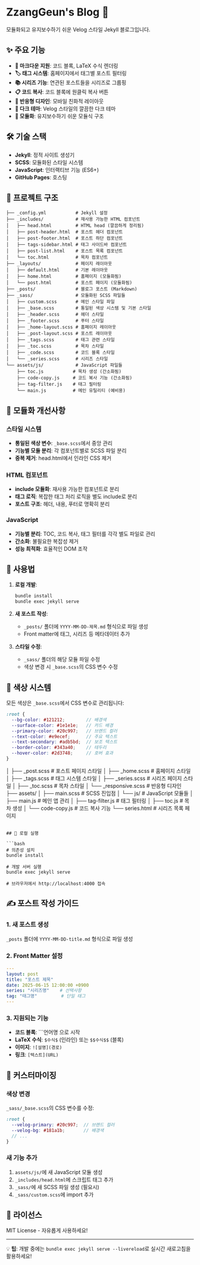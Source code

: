 # ZzangGeun's Blog 🚀

모듈화되고 유지보수하기 쉬운 Velog 스타일 Jekyll 블로그입니다.

## ✨ 주요 기능

- **📝 마크다운 지원**: 코드 블록, LaTeX 수식 렌더링
- **🏷️ 태그 시스템**: 홈페이지에서 태그별 포스트 필터링
- **📚 시리즈 기능**: 연관된 포스트들을 시리즈로 그룹핑
- **📋 코드 복사**: 코드 블록에 원클릭 복사 버튼
- **📱 반응형 디자인**: 모바일 친화적 레이아웃
- **🎨 다크 테마**: Velog 스타일의 깔끔한 다크 테마
- **🔧 모듈화**: 유지보수하기 쉬운 모듈식 구조

## 🛠️ 기술 스택

- **Jekyll**: 정적 사이트 생성기
- **SCSS**: 모듈화된 스타일 시스템
- **JavaScript**: 인터랙티브 기능 (ES6+)
- **GitHub Pages**: 호스팅

## 📁 프로젝트 구조

```
├── _config.yml           # Jekyll 설정
├── _includes/            # 재사용 가능한 HTML 컴포넌트
│   ├── head.html         # HTML head (깔끔하게 정리됨)
│   ├── post-header.html  # 포스트 헤더 컴포넌트
│   ├── post-footer.html  # 포스트 하단 컴포넌트
│   ├── tags-sidebar.html # 태그 사이드바 컴포넌트
│   ├── post-list.html    # 포스트 목록 컴포넌트
│   └── toc.html          # 목차 컴포넌트
├── _layouts/             # 페이지 레이아웃
│   ├── default.html      # 기본 레이아웃
│   ├── home.html         # 홈페이지 (모듈화됨)
│   └── post.html         # 포스트 페이지 (모듈화됨)
├── _posts/               # 블로그 포스트 (Markdown)
├── _sass/                # 모듈화된 SCSS 파일들
│   ├── custom.scss       # 메인 스타일 파일
│   ├── _base.scss        # 통일된 색상 시스템 및 기본 스타일
│   ├── _header.scss      # 헤더 스타일
│   ├── _footer.scss      # 푸터 스타일
│   ├── _home-layout.scss # 홈페이지 레이아웃
│   ├── _post-layout.scss # 포스트 레이아웃
│   ├── _tags.scss        # 태그 관련 스타일
│   ├── _toc.scss         # 목차 스타일
│   ├── _code.scss        # 코드 블록 스타일
│   └── _series.scss      # 시리즈 스타일
└── assets/js/            # JavaScript 파일들
    ├── toc.js           # 목차 생성 (간소화됨)
    ├── code-copy.js     # 코드 복사 기능 (간소화됨)
    ├── tag-filter.js    # 태그 필터링
    └── main.js          # 메인 유틸리티 (예비용)
```

## 🔧 모듈화 개선사항

### 스타일 시스템
- **통일된 색상 변수**: `_base.scss`에서 중앙 관리
- **기능별 모듈 분리**: 각 컴포넌트별로 SCSS 파일 분리
- **중복 제거**: head.html에서 인라인 CSS 제거

### HTML 컴포넌트
- **include 모듈화**: 재사용 가능한 컴포넌트로 분리
- **태그 로직**: 복잡한 태그 처리 로직을 별도 include로 분리
- **포스트 구조**: 헤더, 내용, 푸터로 명확히 분리

### JavaScript
- **기능별 분리**: TOC, 코드 복사, 태그 필터를 각각 별도 파일로 관리
- **간소화**: 불필요한 복잡성 제거
- **성능 최적화**: 효율적인 DOM 조작

## 🚀 사용법

1. **로컬 개발**:
   ```bash
   bundle install
   bundle exec jekyll serve
   ```

2. **새 포스트 작성**:
   - `_posts/` 폴더에 `YYYY-MM-DD-제목.md` 형식으로 파일 생성
   - Front matter에 태그, 시리즈 등 메타데이터 추가

3. **스타일 수정**:
   - `_sass/` 폴더의 해당 모듈 파일 수정
   - 색상 변경 시 `_base.scss`의 CSS 변수 수정

## 🎨 색상 시스템

모든 색상은 `_base.scss`에서 CSS 변수로 관리됩니다:

```scss
:root {
  --bg-color: #121212;        // 배경색
  --surface-color: #1e1e1e;   // 카드 배경
  --primary-color: #20c997;   // 브랜드 컬러
  --text-color: #e9ecef;      // 주요 텍스트
  --text-secondary: #adb5bd;  // 보조 텍스트
  --border-color: #343a40;    // 테두리
  --hover-color: #2d3748;     // 호버 효과
}
```
│   ├── _post.scss        # 포스트 페이지 스타일
│   ├── _home.scss        # 홈페이지 스타일
│   ├── _tags.scss        # 태그 시스템 스타일
│   ├── _series.scss      # 시리즈 페이지 스타일
│   ├── _toc.scss         # 목차 스타일
│   └── _responsive.scss  # 반응형 디자인
├── assets/
│   ├── main.scss         # SCSS 진입점
│   └── js/               # JavaScript 모듈들
│       ├── main.js       # 메인 앱 관리
│       ├── tag-filter.js # 태그 필터링
│       ├── toc.js        # 목차 생성
│       └── code-copy.js  # 코드 복사 기능
└── series.html           # 시리즈 목록 페이지
```

## 🚀 로컬 실행

```bash
# 의존성 설치
bundle install

# 개발 서버 실행
bundle exec jekyll serve

# 브라우저에서 http://localhost:4000 접속
```

## ✍️ 포스트 작성 가이드

### 1. 새 포스트 생성
`_posts` 폴더에 `YYYY-MM-DD-title.md` 형식으로 파일 생성

### 2. Front Matter 설정
```yaml
---
layout: post
title: "포스트 제목"
date: 2025-06-15 12:00:00 +0900
series: "시리즈명"    # 선택사항
tag: "태그명"         # 단일 태그
---
```

### 3. 지원되는 기능
- **코드 블록**: ```언어명 으로 시작
- **LaTeX 수식**: `$수식$` (인라인) 또는 `$$수식$$` (블록)
- **이미지**: `![설명](경로)`
- **링크**: `[텍스트](URL)`

## 🔧 커스터마이징

### 색상 변경
`_sass/_base.scss`의 CSS 변수를 수정:
```scss
:root {
  --velog-primary: #20c997;  // 브랜드 컬러
  --velog-bg: #181a1b;       // 배경색
  // ...
}
```

### 새 기능 추가
1. `assets/js/`에 새 JavaScript 모듈 생성
2. `_includes/head.html`에 스크립트 태그 추가
3. `_sass/`에 새 SCSS 파일 생성 (필요시)
4. `_sass/custom.scss`에 import 추가

## 📄 라이선스

MIT License - 자유롭게 사용하세요!

---
💡 **팁**: 개발 중에는 `bundle exec jekyll serve --livereload`로 실시간 새로고침을 활용하세요!
